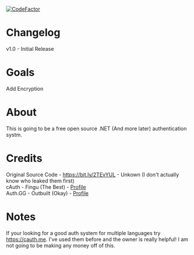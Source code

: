[![CodeFactor](https://www.codefactor.io/repository/github/yungsamzy/simpauth/badge)](https://www.codefactor.io/repository/github/yungsamzy/simpauth)

# Changelog

v1.0 - Initial Release

# Goals

Add Encryption

# About 
 
This is going to be a free open source .NET (And more later) authentication systm.  

# Credits

Original Source Code - https://bit.ly/2TEvYUL - Unkown (I don't actually know who leaked them first)  
cAuth - Fingu (The Best) - [Profile](https://github.com/Finguimbrine)  
Auth.GG - Outbuilt (Okay) - [Profile](https://github.com/Outbuilt)  

# Notes

If your looking for a good auth system for multiple languages try https://cauth.me. I've used them before and the owner is really helpful!
I am not going to be making any money off of this.
